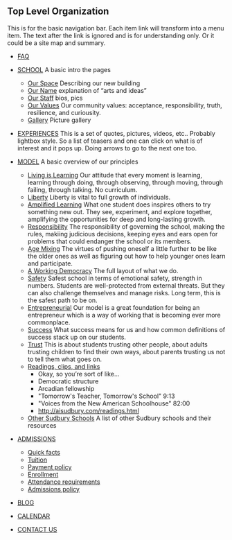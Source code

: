 ## Top Level Organization

This is for the basic navigation bar. Each item link will transform into a menu item. The text after the link is ignored and is for understanding only. Or it could be a site map and summary.

* [FAQ](faq.md) 
* [SCHOOL](school.md) A basic intro the pages
	+ [Our Space](space.md) Describing our new building
	+ [Our Name](name.md) explanation of “arts and ideas”
	+ [Our Staff](staff.md) bios, pics    
    + [Our Values](values.md) Our community values: acceptance, responsibility, truth, resilience, and curiousity. 
	+ [Gallery](gallery.md) Picture gallery
* [EXPERIENCES](experiences.md) This is a set of quotes, pictures, videos, etc.. Probably lightbox style. So a list of teasers and one can click on what is of interest and it pops up. Doing arrows to go to the next one too. 
* [MODEL](model.md) A basic overview of our principles
	+ [Living is Learning](learning.md)	Our attitude that every moment is learning, learning through doing, through observing, through moving, through failing, through talking. No curriculum.
    + [Liberty](liberty.md) Liberty is vital to full growth of individuals.
	+ [Amplified Learning](amplified-learning.md) What one student does inspires others to try something new out. They see, experiment, and explore together, amplifying the opportunities for deep and long-lasting growth. 
	+ [Responsibility](responsibility.md) The responsibility of governing the school, making the rules, makiing judicious decisions, keeping eyes and ears open for problems that could endanger the school or its members. 
	+ [Age Mixing](age-mixing.md) The virtues of pushing oneself a little further to be like the older ones as well as figuring out how to help younger ones learn and participate. 
	+ [A Working Democracy](democracy.md) The full layout of what we do. 
	+ [Safety](safety.md) Safest school in terms of emotional safety, strength in numbers. Students are well-protected from external threats. But they can also challenge themselves and manage risks. Long term, this is the safest path to be on. 
    + [Entrepreneurial](entrepreneurial.md) Our model is a great foundation for being an entrepreneur which is a way of working that is becoming ever more commonplace. 
    + [Success](success.md) What success means for us and how common definitions of success stack up on our students. 
	+ [Trust](trust.md) This is about students trusting other people, about adults trusting children to find their own ways, about parents trusting us not to tell them what goes on. 
	+ [Readings, clips, and links](readings.md)
		- Okay, so you’re sort of like…
		- Democratic structure
		- Arcadian fellowship
		- "Tomorrow's Teacher, Tomorrow's School" 9:13
		- "Voices from the New American Schoolhouse" 82:00
		- http://aisudbury.com/readings.html
	+ [Other Sudbury Schools](schools.md) A list of other Sudbury schools and their resources

* [ADMISSIONS](admissions.md)
	+ [Quick facts](#quick-facts)
	+ [Tuition](#tuition)
	+ [Payment policy](#tuition)
	+ [Enrollment](#enrollment)
	+ [Attendance requirements](#attendance-requirements)
    + [Admissions policy](#admissions-policy)


* [BLOG](http://blog.aisudbury.com)
* [CALENDAR](calendar.md)
* [CONTACT US](contact.md)
